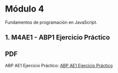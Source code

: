 # Módulo 4

Fundamentos de programación en JavaScript.

## 1. M4AE1 - ABP1 Ejercicio Práctico

## PDF 

ABP AE1 Ejercicio Práctico: [ABP AE1 Ejercicio Práctico](https://github.com/valeriatorrealba/modulo4/blob/main/pdf/ABP-AE1.pdf)